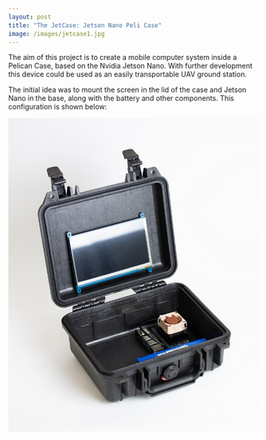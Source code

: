 ```yaml
---
layout: post
title: "The JetCase: Jetson Nano Peli Case"
image: /images/jetcase1.jpg
---
```


The aim of this project is to create a mobile computer system inside a Pelican Case, based on the Nvidia Jetson Nano. With further development this device could be used as an easily transportable UAV ground station.

The initial idea was to mount the screen in the lid of the case and Jetson Nano in the base, along with the battery and other components. This configuration is shown below:

<img src="/images/jetcase_old2.jpg" alt="" class="inline">
